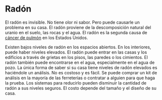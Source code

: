 Radón
=====


El radón es invisible. No tiene olor ni sabor. Pero puede causarle un problema en su casa. El radón proviene de la descomposición natural del uranio en el suelo, las rocas y el agua. El radón es la segunda causa de [cáncer de pulmón](https://medlineplus.gov/spanish/lungcancer.html) en los Estados Unidos. 


Existen bajos niveles de radón en los espacios abiertos. En los interiores, puede haber niveles elevados. El radón puede entrar en las casas y los edificios a través de grietas en los pisos, las paredes o los cimientos. El radón también puede encontrarse en el agua, especialmente en el agua de pozo. La única forma de saber si su casa tiene niveles de radón elevados es haciéndole un análisis. No es costoso y es fácil. Se puede comprar un kit de análisis en la mayoría de las ferreterías o contratar a alguien para que haga la prueba. Los sistemas para reducirlo pueden disminuir la cantidad de radón a sus niveles seguros. El costo depende del tamaño y el diseño de su casa.


